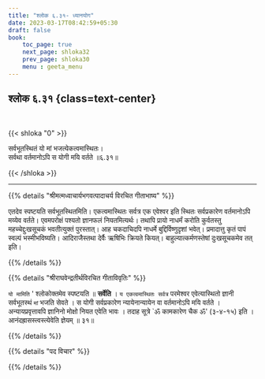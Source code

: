 ```yaml
---
title: "श्लोक ६.३१- ध्यानयोग"
date: 2023-03-17T08:42:59+05:30
draft: false
book:
    toc_page: true
    next_page: shloka32
    prev_page: shloka30
    menu : geeta_menu
---
```



## श्लोक ६.३१ {class=text-center}

<br/>

{{< shloka  "0"  >}}

सर्वभूतस्थितं यो मां भजत्येकत्वमास्थितः।  
सर्वथा वर्तमानोऽपि स योगी मयि वर्तते ॥६.३१॥

{{< /shloka >}}

---


{{% details "श्रीमत्मध्वाचार्यभगवत्पादाचर्य विरचित  गीताभाष्य" %}}

एतदेव स्पष्टयति सर्वभूतस्थितमिति। 
एकत्वमास्थितः सर्वत्र एक एवेश्वर इति स्थितः सर्वप्रकारेण वर्तमानोऽपि मय्येव वर्तते। 
एवमपरोक्षं पश्यतो ज्ञानफलं नियतमित्यर्थः। 
तथापि प्रायो नाधर्मं करोति कुर्वतस्तु महच्चेद्दुःखसूचकं भवतीत्युक्तं पुरस्तात्। 
आह चकदाचिदपि नाधर्मे बुद्दिर्विष्णुदृशां भवेत्। 
प्रमादात्तु कृतं पापं स्वल्पं भस्मीभविष्यति। 
आदिराजैस्तथा देर्वैः ऋषिभिः क्रियते कियत्। 
बाहुल्यात्कर्मणस्तेषां दुःखसूचकमेव तत् इति।

{{% /details %}}



{{% details "श्रीराघवेन्द्रतीर्थविरचित गीताविवृतिः" %}}


`यो मामिति` ' श्लोकोक्तमेव स्पष्टयति ॥  **सर्वेति** । 
`य एकत्वमास्थितः सर्वत्र` परमेश्वर एवेत्यास्थितो ज्ञानी सर्वभूतस्थं `मां` भजति सेवते । 
स योगी सर्वप्रकारेण न्यायेनान्यायेन वा वर्तमानोऽपि मयि वर्तते । अन्यायप्रवृत्तावपि
ज्ञानिनो मोक्षो नियत एवेति भावः । 
तदाह सूत्रे `ॐ कामकारेण चैक ॐ' (३-४-१५) इति । 
आनंदह्रासस्त्वस्त्येवेति ज्ञेयम्‌ ॥ ३१॥

{{% /details %}}



{{% details "पद विचार" %}}


{{% /details %}}
